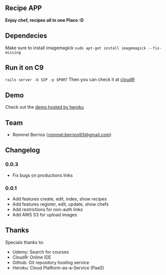 Recipe APP
----------

**Enjoy chef, recipes all in one Place :D** 
## Dependecies
Make sure to install imagemagick
`sudo apt-get install imagemagick --fix-missing`

## Run it on C9
`rails server -b $IP -p $PORT`
Then you can check it at [cloud9](https://udemy-recipemanager-tony09.c9users.io/)

## Demo
Check out the [demo hosted by heroku](http://kaiman-myrecipes.herokuapp.com/)

## Team
* Rommel Berrios (rommel.berrios93@gmail.com)

## Changelog

### 0.0.3
* Fix bugs on productions links

### 0.0.1
* Add features create, edit, index, show recipes
* Add features register, edit, update, show chefs
* Add restrictions for non-auth links
* Add AWS S3 for upload images

## Thanks
Specials thanks to:
* Udemy: Search for courses
* Cloud9: Online IDE
* Github: Git repository hosting service
* Heroku: Cloud Platform-as-a-Service (PaaS)
